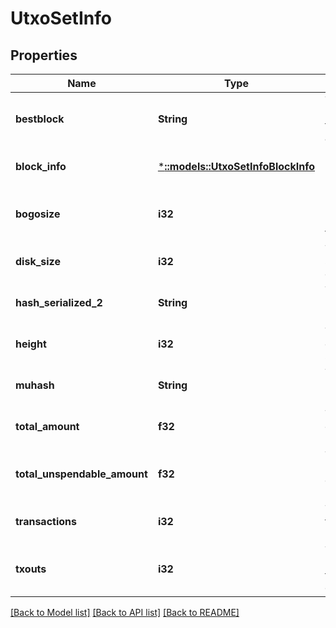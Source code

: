 # UtxoSetInfo

## Properties
Name | Type | Description | Notes
------------ | ------------- | ------------- | -------------
**bestblock** | **String** | The hash of the block at which these statistics are calculated | [optional] [default to null]
**block_info** | [***::models::UtxoSetInfoBlockInfo**](UTXOSetInfo_block_info.md) |  | [optional] [default to null]
**bogosize** | **i32** | Database-independent metric indicating the UTXO set size | [optional] [default to null]
**disk_size** | **i32** | The estimated size of the chainstate on disk | [optional] [default to null]
**hash_serialized_2** | **String** | The serialized hash (only for hash_serialized_2) | [optional] [default to null]
**height** | **i32** | The block height of the returned statistics | [optional] [default to null]
**muhash** | **String** | The serialized hash (only for muhash) | [optional] [default to null]
**total_amount** | **f32** | The total amount of coins in the UTXO set | [optional] [default to null]
**total_unspendable_amount** | **f32** | Total amount permanently excluded from UTXO set | [optional] [default to null]
**transactions** | **i32** | The number of transactions with unspent outputs | [optional] [default to null]
**txouts** | **i32** | The number of unspent transaction outputs | [optional] [default to null]

[[Back to Model list]](../README.md#documentation-for-models) [[Back to API list]](../README.md#documentation-for-api-endpoints) [[Back to README]](../README.md)


